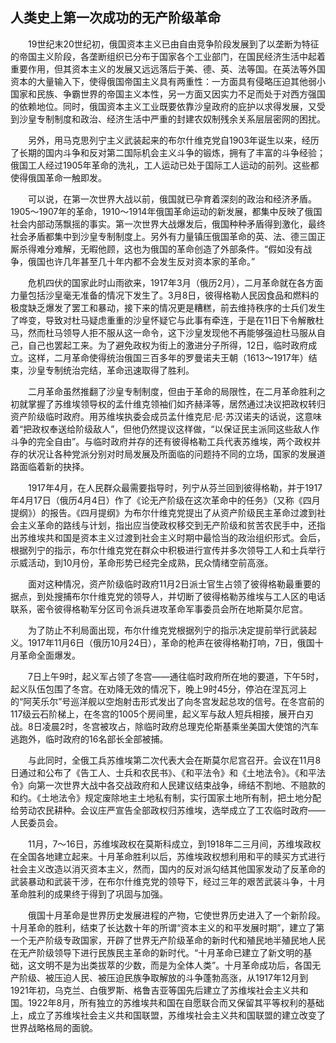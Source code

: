 ## 人类史上第一次成功的无产阶级革命

　　19世纪末20世纪初，俄国资本主义已由自由竞争阶段发展到了以垄断为特征的帝国主义阶段，各垄断组织已分布于国家各个工业部门，在国民经济生活中起着重要作用，但其资本主义的发展又远远落后于美、德、英、法等国。在英法等外国资本的大量输入下，使得俄国帝国主义具有两重性：一方面具有侵略压迫其他弱小国家和民族、争霸世界的帝国主义本性，另一方面又因实力不足而处于对西方强国的依赖地位。同时，俄国资本主义工业既要依靠沙皇政府的庇护以求得发展，又受到沙皇专制制度和政治、经济生活中严重的封建农奴制残余关系层层密网的困扰。

　　另外，用马克思列宁主义武装起来的布尔什维克党自1903年诞生以来，经历了长期的国内斗争和反对第二国际机会主义斗争的锻炼，拥有了丰富的斗争经验；俄国工人经过1905年革命的洗礼，工人运动已处于国际工人运动的前列。这些都使得俄国革命一触即发。

　　可以说，在第一次世界大战以前，俄国就已孕育着深刻的政治和经济矛盾。1905～1907年的革命，1910～1914年俄国革命运动的新发展，都集中反映了俄国社会内部动荡飘摇的事实。第一次世界大战爆发后，俄国种种矛盾得到激化，最终社会矛盾都集中到沙皇专制制度上。另外有力量镇压俄国革命的英、法、德三国正厮杀得难分难解，无暇他顾，这也为俄国的革命创造了外部条件。“假如没有战争，俄国也许几年甚至几十年内都不会发生反对资本家的革命。”

　　危机四伏的国家此时山雨欲来，1917年3月（俄历2月），二月革命就在各方面力量包括沙皇毫无准备的情况下发生了。3月8日，彼得格勒人民因食品和燃料的极度缺乏爆发了罢工和暴动，接下来的情况更是糟糕，前去维持秩序的士兵们发生了哗变，导致对杜马疑虑重重的沙皇怀疑它与此事有牵连，于是在11日下令解散杜马，然而杜马领导人拒不服从这一命令，这下沙皇发现他不再能够强迫杜马服从自己，自己也罢起工来。为了避免政权为街上的激进分子所得，12日，临时政府成立。这样，二月革命使得统治俄国三百多年的罗曼诺夫王朝（1613～1917年）结束，沙皇专制统治完结，革命迅速取得了胜利。

　　二月革命虽然推翻了沙皇专制制度，但由于革命的局限性，在二月革命胜利之初就掌握了苏维埃领导权的孟什维克领袖们如齐赫泽等，居然通过决议把政权转归资产阶级临时政府。用苏维埃执委会成员孟什维克尼·尼·苏汉诺夫的话说，这意味着“把政权奉送给阶级敌人”，但他仍然提议这样做，“以保证民主派同这些敌人作斗争的完全自由”。与临时政府并存的还有彼得格勒工兵代表苏维埃，两个政权并存的状况让各种党派分别对时局发展及所面临的问题持不同的立场，国家的发展道路面临着新的抉择。

　　1917年4月，在人民群众最需要指导时，列宁从芬兰回到彼得格勒，并于1917年4月17日（俄历4月4日）作了《论无产阶级在这次革命中的任务》（又称《四月提纲》）的报告。《四月提纲》为布尔什维克党提出了从资产阶级民主革命过渡到社会主义革命的路线与计划，指出应当使政权移交到无产阶级和贫苦农民手中，还指出苏维埃共和国是资本主义过渡到社会主义时期中最恰当的政治组织形式。会后，根据列宁的指示，布尔什维克党在群众中积极进行宣传并多次领导工人和士兵举行示威活动，到10月份，革命形势已经完全成熟，民众情绪空前高涨。

　　面对这种情况，资产阶级临时政府11月2日派士官生占领了彼得格勒最重要的据点，到处搜捕布尔什维克党的领导人，并切断了彼得格勒苏维埃与工人区的电话联系，密令彼得格勒军分区司令派兵进攻革命军事委员会所在地斯莫尔尼宫。

　　为了防止不利局面出现，布尔什维克党根据列宁的指示决定提前举行武装起义。1917年11月6日（俄历10月24日），革命的枪声在彼得格勒打响，7日，俄国十月革命全面爆发。

　　7日上午9时，起义军占领了冬宫——通往临时政府所在地的要道，下午5时，起义队伍包围了冬宫。在劝降无效的情况下，晚上9时45分，停泊在涅瓦河上的“阿芙乐尔”号巡洋舰以空炮射击形式发出了向冬宫发起总攻的信号。在冬宫前的117级云石阶梯上，在冬宫的1005个房间里，起义军与敌人短兵相接，展开白刃战。8日凌晨2时，冬宫被攻占，除临时政府总理克伦斯基乘坐美国大使馆的汽车逃跑外，临时政府的16名部长全部被捕。

　　与此同时，全俄工兵苏维埃第二次代表大会在斯莫尔尼宫召开。会议在11月8日通过和公布了《告工人、士兵和农民书》、《和平法令》和《土地法令》。《和平法令》向第一次世界大战中各交战政府和人民建议结束战争，缔结不割地、不赔款的和约。《土地法令》规定废除地主土地私有制，实行国家土地所有制，把土地分配给劳动农民耕种。会议庄严宣告全部政权归苏维埃，选举成立了工农临时政府——人民委员会。

　　11月，7～16日，苏维埃政权在莫斯科成立，到1918年二三月间，苏维埃政权在全国各地建立起来。十月革命胜利以后，苏维埃政权想利用和平的赎买方式进行社会主义改造以消灭资本主义，然而，国内的反对派勾结其他国家发动了反革命的武装暴动和武装干涉，在布尔什维克党的领导下，经过三年的艰苦武装斗争，十月革命胜利的成果终于得到了巩固与加强。

　　俄国十月革命是世界历史发展进程的产物，它使世界历史进入了一个新阶段。十月革命的胜利，结束了长达数十年的所谓“资本主义的和平发展时期”，建立了第一个无产阶级专政国家，开辟了世界无产阶级革命的新时代和殖民地半殖民地人民在无产阶级领导下进行民族民主革命的新时代。“十月革命已建立了新文明的基础，这文明不是为出类拔萃的少数，而是为全体人类”。十月革命成功后，各国无产阶级、被压迫人民、被压迫民族争取解放的斗争蓬勃高涨，从1917年12月到1921年初，乌克兰、白俄罗斯、格鲁吉亚等国先后建立了苏维埃社会主义共和国。1922年8月，所有独立的苏维埃共和国在自愿联合而又保留其平等权利的基础上，成立了苏维埃社会主义共和国联盟，苏维埃社会主义共和国联盟的建立改变了世界战略格局的面貌。
